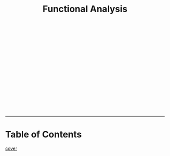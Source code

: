 <h1 style="text-align:center;background-image: url('_images/cover.jpg');background-size:cover">
<br>
<br>
<br>
<br>
<br>
<br>
<br>
<br>
<br>
<br>
Functional Analysis
<br>
<br>
<br>
<br>
<br>
<br>
<br>
<br>
<br>
<br>
</h1>

---
# Table of Contents &emsp;&emsp;&emsp;&emsp;&emsp;
[cover](./images/cover.jpg)

```{tableofcontents}
```